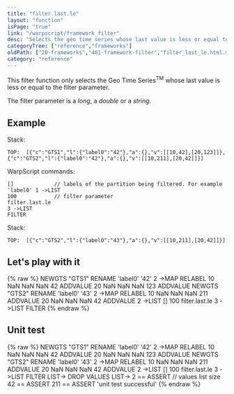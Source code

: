 ```yaml
---
title: "filter.last.le"
layout: "function"
isPage: "true"
link: "/warpscript/framework_filter"
desc: "Selects the geo time series whose last value is less or equal to the filter parameter"
categoryTree: ["reference","frameworks"]
oldPath: ["20-frameworks","401-framework-filter","filter_last_le.html.md"]
category: "reference"
---
```



This filter function only selects the Geo Time Series<sup>TM</sup> whose last value is less or equal to the filter parameter.

The filter parameter is a *long*, a *double* or a *string*.

## Example ##

Stack:

    TOP:  [{"c":"GTS1","l":{"label0":"42"},"a":{},"v":[[10,42],[20,123]]},{"c":"GTS2","l":{"label0":"42"},"a":{},"v":[[10,211],[20,42]]}]

WarpScript commands:

    []             // labels of the partition being filtered. For example 'label0' 1 ->LIST
    100			   // filter parameter
    filter.last.le
    3 ->LIST
    FILTER

Stack: 

    TOP:  [{"c":"GTS2","l":{"label0":"43"},"a":{},"v":[[10,211],[20,42]]}]

## Let's play with it ##

{% raw %}
<warp10-warpscript-widget>NEWGTS "GTS1" RENAME 
'label0' '42' 2 ->MAP RELABEL
10 NaN NaN NaN  42  ADDVALUE
20 NaN NaN NaN 123  ADDVALUE
NEWGTS "GTS2" RENAME 
'label0' '43' 2 ->MAP RELABEL
10 NaN NaN NaN 211 ADDVALUE
20 NaN NaN NaN  42 ADDVALUE
2 ->LIST
[]
100
filter.last.le
3 ->LIST
FILTER
</warp10-warpscript-widget>
{% endraw %}    


## Unit test ##

{% raw %}
<warp10-warpscript-widget>NEWGTS "GTS1" RENAME 
'label0' '42' 2 ->MAP RELABEL
10 NaN NaN NaN  42  ADDVALUE
20 NaN NaN NaN 123  ADDVALUE
NEWGTS "GTS2" RENAME 
'label0' '43' 2 ->MAP RELABEL
10 NaN NaN NaN 211 ADDVALUE
20 NaN NaN NaN  42 ADDVALUE
2 ->LIST
[]
100
filter.last.le
3 ->LIST
FILTER
LIST-> DROP
VALUES LIST-> 
2 == ASSERT   // values list size
42 == ASSERT
211 == ASSERT
'unit test successful'
</warp10-warpscript-widget>
{% endraw %}
